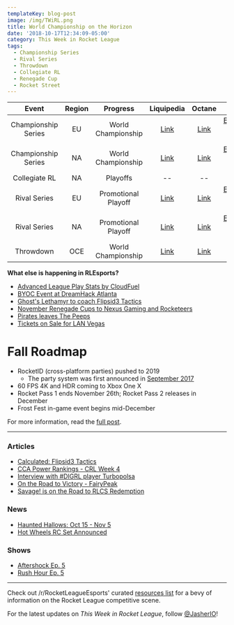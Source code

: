 ```yaml
---
templateKey: blog-post
image: /img/TWiRL.png
title: World Championship on the Horizon
date: '2018-10-17T12:34:09-05:00'
category: This Week in Rocket League
tags:
  - Championship Series
  - Rival Series
  - Throwdown
  - Collegiate RL
  - Renegade Cup
  - Rocket Street
---
```


| Event | Region | Progress | Liquipedia | Octane | Other |
|:-------------------:|:------:|:--------:|:-------------------------------------------------------------------------------------------------------------------------------:|:-------------------------------------------------------------:|:----------------------------------------------------------------------------------------------------------------------------------------:|
| Championship Series | EU | World Championship | [Link](https://liquipedia.net/rocketleague/Rocket_League_Championship_Series/Season_6/Europe) | [Link](https://octane.gg/event/rlcs-season-six-europe) | [EventVODs](https://eventvods.com/rocket-league/rlcs-europe-season-6?s=0), [Playoff Predictor](https://us.nallen.me/rlcs/eu) |
| Championship Series | NA | World Championship | [Link](https://liquipedia.net/rocketleague/Rocket_League_Championship_Series/Season_6/North_America) | [Link](https://octane.gg/event/rlcs-season-six-north-america) | [EventVODs](https://eventvods.com/rocket-league/rlcs-north-america-season-6?s=0), [Playoff Predictor](https://us.nallen.me/rlcs/na) |
| Collegiate RL | NA | Playoffs | -- | -- | [Tespa](https://compete.tespa.org/tournament/117) |
| Rival Series | EU | Promotional Playoff | [Link](https://liquipedia.net/rocketleague/Rocket_League_Championship_Series/Season_6/Europe/Rocket_League_Rival_Series) | [Link](https://octane.gg/event/rlrs-season-six-europe) | [EventVODs](https://eventvods.com/rocket-league/rlrs-europe-season-6?s=0), [Playoff Predictor](https://us.nallen.me/rlcs/eu/rlrs) |
| Rival Series | NA | Promotional Playoff | [Link](https://liquipedia.net/rocketleague/Rocket_League_Championship_Series/Season_6/North_America/Rocket_League_Rival_Series) | [Link](https://octane.gg/event/rlrs-season-six-north-america) | [EventVODs](https://eventvods.com/rocket-league/rlrs-north-america-season-6?s=0), [Playoff Predictor](https://us.nallen.me/rlcs/na/rlrs) |
| Throwdown | OCE | World Championship| [Link](https://liquipedia.net/rocketleague/Rocket_League_Championship_Series/Season_6/Oceania/League_Play) | [Link](https://octane.gg/event/throwdown-season-six) | [Playoff Predictor](https://us.nallen.me/rlcs/oce) |

**What else is happening in RLEsports?**

* [Advanced League Play Stats by CloudFuel](https://twitter.com/CloudFuel/status/1052588455253987329)
* [BYOC Event at DreamHack Atlanta](https://www.reddit.com/r/RocketLeagueEsports/comments/9or5le/dreamhack_atlanta_2018_nov_1618_byoc_event_1200/)
* [Ghost's Lethamyr to coach Flipsid3 Tactics](https://twitter.com/Lethamyr_RL/status/1052624073837051906)
* [November Renegade Cups to Nexus Gaming and Rocketeers](https://www.rocketleagueesports.com/news/november-renegade-cup-monthly-tournaments-/)
* [Pirates leaves The Peeps](https://twitter.com/unwise_pirates/status/1051943345109553152)
* [Tickets on Sale for LAN Vegas](https://www.reddit.com/r/RocketLeagueEsports/comments/9op14x/rlcs_world_championship_tickets_megathread/)

# Fall Roadmap

* RocketID (cross-platform parties) pushed to 2019
  * The party system was first announced in [September 2017](https://www.rocketleague.com/news/roadmap-after-autumn-update/)
* 60 FPS 4K and HDR coming to Xbox One X
* Rocket Pass 1 ends November 26th; Rocket Pass 2 releases in December
* Frost Fest in-game event begins mid-December

For more information, read the [full post](https://www.rocketleague.com/news/rocket-league-roadmap-fall-2018/).

---

### Articles

* [Calculated: Flipsid3 Tactics](https://www.rocketleagueesports.com/news/calculated--13--flipsid3-tactics/)
* [CCA Power Rankings - CRL Week 4](https://www.reddit.com/r/RocketLeagueEsports/comments/9ohkeo/collegiate_rocket_league_week_4_cca_power_rankings/)
* [Interview with #DIGRL player Turbopolsa](http://team-dignitas.net/articles/news/rocket-league/13044/interview-with-digrl-player-turbopolsa)
* [On the Road to Victory - FairyPeak](https://www.theplayerslobby.com/2812/on-the-road-to-victory-fairy-peak-team-vitality-rocket-league/#.IIXVkQG3ZL)
* [Savage! is on the Road to RLCS Redemption](https://ginx.tv/rocket-league/savage-road-to-rlcs-redemption/)

### News

* [Haunted Hallows: Oct 15 - Nov 5](https://www.rocketleague.com/news/haunted-hallows-returns-october-15/)
* [Hot Wheels RC Set Announced](https://www.rocketleague.com/news/hot-wheels-rocket-league-rc-rivals-set-november-1/)

### Shows

* [Aftershock Ep. 5](https://www.youtube.com/watch?v=sp8U-lsEvM4)
* [Rush Hour Ep. 5]()

---

Check out /r/RocketLeagueEsports' curated [resources list](https://www.reddit.com/r/RocketLeagueEsports/wiki/links) for a bevy of information on the Rocket League competitive scene.

For the latest updates on *This Week in Rocket League*, follow [@JasherIO](https://twitter.com/JasherIO)!
